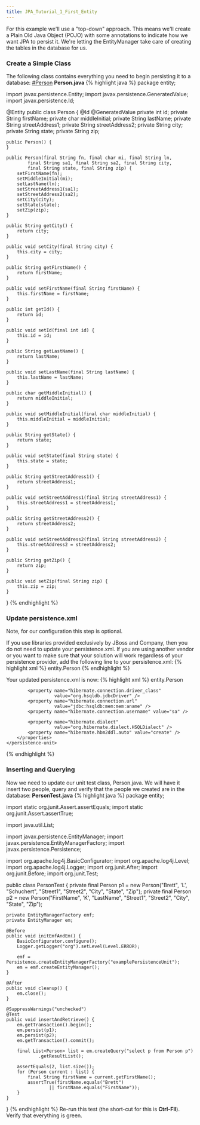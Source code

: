 ```yaml
---
title: JPA_Tutorial_1_First_Entity
---
```

For this example we'll use a "top-down" approach. This means we'll create a Plain Old Java Object (POJO) with some annotations to indicate how we want JPA to persist it. We're letting the EntityManager take care of creating the tables in the database for us.

### Create a Simple Class

The following class contains everything you need to begin persisting it to a database:
[#Person](#Person)
**Person.java**
{% highlight java %}
package entity;

import javax.persistence.Entity;
import javax.persistence.GeneratedValue;
import javax.persistence.Id;

@Entity
public class Person {
    @Id
    @GeneratedValue
    private int id;
    private String firstName;
    private char middleInitial;
    private String lastName;
    private String streetAddress1;
    private String streetAddress2;
    private String city;
    private String state;
    private String zip;

    public Person() {
    }

    public Person(final String fn, final char mi, final String ln,
            final String sa1, final String sa2, final String city,
            final String state, final String zip) {
        setFirstName(fn);
        setMiddleInitial(mi);
        setLastName(ln);
        setStreetAddress1(sa1);
        setStreetAddress2(sa2);
        setCity(city);
        setState(state);
        setZip(zip);
    }

    public String getCity() {
        return city;
    }

    public void setCity(final String city) {
        this.city = city;
    }

    public String getFirstName() {
        return firstName;
    }

    public void setFirstName(final String firstName) {
        this.firstName = firstName;
    }

    public int getId() {
        return id;
    }

    public void setId(final int id) {
        this.id = id;
    }

    public String getLastName() {
        return lastName;
    }

    public void setLastName(final String lastName) {
        this.lastName = lastName;
    }

    public char getMiddleInitial() {
        return middleInitial;
    }

    public void setMiddleInitial(final char middleInitial) {
        this.middleInitial = middleInitial;
    }

    public String getState() {
        return state;
    }

    public void setState(final String state) {
        this.state = state;
    }

    public String getStreetAddress1() {
        return streetAddress1;
    }

    public void setStreetAddress1(final String streetAddress1) {
        this.streetAddress1 = streetAddress1;
    }

    public String getStreetAddress2() {
        return streetAddress2;
    }

    public void setStreetAddress2(final String streetAddress2) {
        this.streetAddress2 = streetAddress2;
    }

    public String getZip() {
        return zip;
    }

    public void setZip(final String zip) {
        this.zip = zip;
    }
}
{% endhighlight %}
### Update persistence.xml
Note, for our configuration this step is optional.

If you use libraries provided exclusively by JBoss and Company, then you do not need to update your persistence.xml. If you are using another vendor or you want to make sure that your solution will work regardless of your persistence provider, add the following line to your persistence.xml:
{% highlight xml %}
        <class>entity.Person</class>
{% endhighlight %}

Your updated persistence.xml is now:
{% highlight xml %}
<persistence>
    <persistence-unit name="examplePersistenceUnit" 
                      transaction-type="RESOURCE_LOCAL">
        <class>entity.Person</class>
        <properties>
            <property name="hibernate.show_sql" value="false" />
            <property name="hibernate.format_sql" value="false" />

            <property name="hibernate.connection.driver_class" 
                      value="org.hsqldb.jdbcDriver" />
            <property name="hibernate.connection.url" 
                      value="jdbc:hsqldb:mem:mem:aname" />
            <property name="hibernate.connection.username" value="sa" />

            <property name="hibernate.dialect" 
                      value="org.hibernate.dialect.HSQLDialect" />
            <property name="hibernate.hbm2ddl.auto" value="create" />
        </properties>
    </persistence-unit>
</persistence>
{% endhighlight %}

### Inserting and Querying
Now we need to update our unit test class, Person.java. We will have it insert two people, query and verify that the people we created are in the database:
**PersonTest.java**
{% highlight java %}
package entity;

import static org.junit.Assert.assertEquals;
import static org.junit.Assert.assertTrue;

import java.util.List;

import javax.persistence.EntityManager;
import javax.persistence.EntityManagerFactory;
import javax.persistence.Persistence;

import org.apache.log4j.BasicConfigurator;
import org.apache.log4j.Level;
import org.apache.log4j.Logger;
import org.junit.After;
import org.junit.Before;
import org.junit.Test;

public class PersonTest {
    private final Person p1 = new Person("Brett", 'L', "Schuchert", "Street1",
            "Street2", "City", "State", "Zip");
    private final Person p2 = new Person("FirstName", 'K', "LastName",
            "Street1", "Street2", "City", "State", "Zip");

    private EntityManagerFactory emf;
    private EntityManager em;

    @Before
    public void initEmfAndEm() {
        BasicConfigurator.configure();
        Logger.getLogger("org").setLevel(Level.ERROR);

        emf = Persistence.createEntityManagerFactory("examplePersistenceUnit");
        em = emf.createEntityManager();
    }

    @After
    public void cleanup() {
        em.close();
    }

    @SuppressWarnings("unchecked")
    @Test
    public void insertAndRetrieve() {
        em.getTransaction().begin();
        em.persist(p1);
        em.persist(p2);
        em.getTransaction().commit();

        final List<Person> list = em.createQuery("select p from Person p")
                .getResultList();

        assertEquals(2, list.size());
        for (Person current : list) {
            final String firstName = current.getFirstName();
            assertTrue(firstName.equals("Brett")
                    || firstName.equals("FirstName"));
        }
    }
}
{% endhighlight %}
Re-run this test (the short-cut for this is **Ctrl-Fll**). Verify that everything is green.
